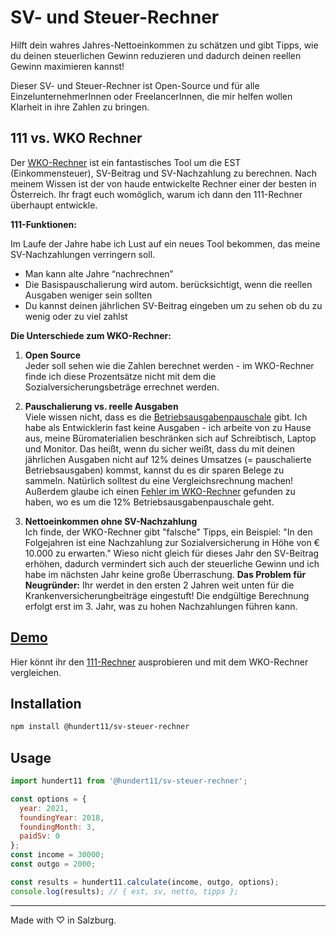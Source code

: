 # SV- und Steuer-Rechner

Hilft dein wahres Jahres-Nettoeinkommen zu schätzen und gibt Tipps, wie du deinen steuerlichen Gewinn reduzieren und dadurch deinen reellen Gewinn maximieren kannst!

Dieser SV- und Steuer-Rechner ist Open-Source und für alle EinzelunternehmerInnen oder FreelancerInnen, die mir helfen wollen Klarheit in ihre Zahlen zu bringen.


## 111 vs. WKO Rechner

Der [WKO-Rechner](https://svrechner.wko.at/) ist ein fantastisches Tool um die EST (Einkommensteuer), SV-Beitrag und SV-Nachzahlung zu berechnen. Nach meinem Wissen ist der von haude entwickelte Rechner einer der besten in Österreich.
Ihr fragt euch womöglich, warum ich dann den 111-Rechner überhaupt entwickle.

**111-Funktionen:**

Im Laufe der Jahre habe ich Lust auf ein neues Tool bekommen, das meine SV-Nachzahlungen verringern soll. 

* Man kann alte Jahre “nachrechnen”
* Die Basispauschalierung wird autom. berücksichtigt, wenn die reellen Ausgaben weniger sein sollten
* Du kannst deinen jährlichen SV-Beitrag eingeben um zu sehen ob du zu wenig oder zu viel zahlst

**Die Unterschiede zum WKO-Rechner:**

1. **Open Source**  
Jeder soll sehen wie die Zahlen berechnet werden - im WKO-Rechner finde ich diese Prozentsätze nicht mit dem die Sozialversicherungsbeträge errechnet werden.

2. **Pauschalierung vs. reelle Ausgaben**  
Viele wissen nicht, dass es die [Betriebsausgabenpauschale](https://www.wko.at/service/steuern/Die_Basispauschalierung.html) gibt. Ich habe als Entwicklerin fast keine Ausgaben - ich arbeite von zu Hause aus, meine Büromaterialien beschränken sich auf Schreibtisch, Laptop und Monitor. Das heißt, wenn du sicher weißt, dass du mit deinen jährlichen Ausgaben nicht auf 12% deines Umsatzes (= pauschalierte Betriebsausgaben) kommst, kannst du es dir sparen Belege zu sammeln. Natürlich solltest du eine Vergleichsrechnung machen! Außerdem glaube ich einen [Fehler im WKO-Rechner](https://www.facebook.com/groups/amici.delle.sva/permalink/3764616033599817/) gefunden zu haben, wo es um die 12% Betriebsausgabenpauschale geht.

3. **Nettoeinkommen ohne SV-Nachzahlung**  
Ich finde, der WKO-Rechner gibt "falsche" Tipps, ein Beispiel: "In den Folgejahren ist eine Nachzahlung zur Sozialversicherung in Höhe von € 10.000 zu erwarten." Wieso nicht gleich für dieses Jahr den SV-Beitrag erhöhen, dadurch vermindert sich auch der steuerliche Gewinn und ich habe im nächsten Jahr keine große Überraschung.
**Das Problem für Neugründer:** Ihr werdet in den ersten 2 Jahren weit unten für die Krankenversicherungbeiträge eingestuft! Die endgültige Berechnung erfolgt erst im 3. Jahr, was zu hohen Nachzahlungen führen kann.


## [Demo](https://hundert11.github.io/sv-steuer-rechner/demo/)

Hier könnt ihr den [111-Rechner](https://hundert11.github.io/sv-steuer-rechner/demo/) ausprobieren und mit dem WKO-Rechner vergleichen.


## Installation

```bash
npm install @hundert11/sv-steuer-rechner
```


## Usage

```js
import hundert11 from '@hundert11/sv-steuer-rechner';

const options = {
  year: 2021,
  foundingYear: 2018,
  foundingMonth: 3,
  paidSv: 0
};
const income = 30000;
const outgo = 2000;

const results = hundert11.calculate(income, outgo, options);
console.log(results); // { est, sv, netto, tipps };
```

---

Made with ♡ in Salzburg.
